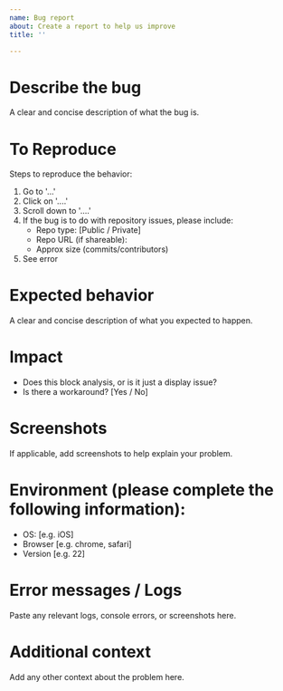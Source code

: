 ```yaml
---
name: Bug report
about: Create a report to help us improve
title: ''

---
```


# Describe the bug #

A clear and concise description of what the bug is.

# To Reproduce #

Steps to reproduce the behavior:
1. Go to '...'
2. Click on '....'
3. Scroll down to '....'
4. If the bug is to do with repository issues, please include:
      - Repo type: [Public / Private]
      - Repo URL (if shareable):
      - Approx size (commits/contributors) 
5. See error

# Expected behavior #

A clear and concise description of what you expected to happen.

# Impact #

- Does this block analysis, or is it just a display issue?
- Is there a workaround? [Yes / No]

# Screenshots #

If applicable, add screenshots to help explain your problem.

# Environment (please complete the following information): #

 - OS: [e.g. iOS]
 - Browser [e.g. chrome, safari]
 - Version [e.g. 22]

 # Error messages / Logs #
 
Paste any relevant logs, console errors, or screenshots here.

# Additional context #

Add any other context about the problem here.
